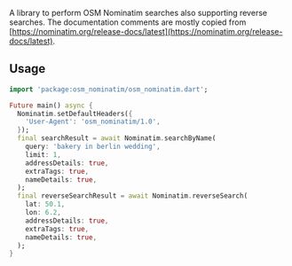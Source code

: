A library to perform OSM Nominatim searches also supporting reverse searches.
The documentation comments are mostly copied from [https://nominatim.org/release-docs/latest](https://nominatim.org/release-docs/latest).

## Usage
```dart
import 'package:osm_nominatim/osm_nominatim.dart';

Future main() async {
  Nominatim.setDefaultHeaders({
    'User-Agent': 'osm_nominatim/1.0',
  });
  final searchResult = await Nominatim.searchByName(
    query: 'bakery in berlin wedding',
    limit: 1,
    addressDetails: true,
    extraTags: true,
    nameDetails: true,
  );
  final reverseSearchResult = await Nominatim.reverseSearch(
    lat: 50.1,
    lon: 6.2,
    addressDetails: true,
    extraTags: true,
    nameDetails: true,
  );
}
```